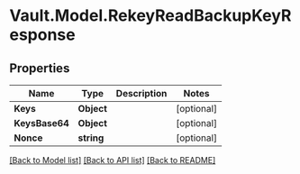 # Vault.Model.RekeyReadBackupKeyResponse

## Properties

Name | Type | Description | Notes
------------ | ------------- | ------------- | -------------
**Keys** | **Object** |  | [optional] 
**KeysBase64** | **Object** |  | [optional] 
**Nonce** | **string** |  | [optional] 

[[Back to Model list]](../README.md#documentation-for-models) [[Back to API list]](../README.md#documentation-for-api-endpoints) [[Back to README]](../README.md)

